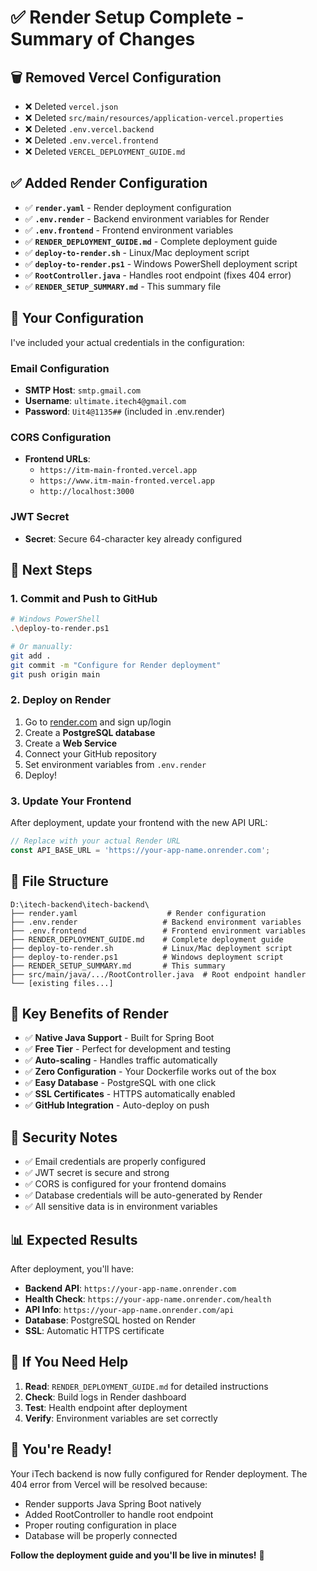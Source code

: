 # ✅ Render Setup Complete - Summary of Changes

## 🗑️ **Removed Vercel Configuration**
- ❌ Deleted `vercel.json`
- ❌ Deleted `src/main/resources/application-vercel.properties`
- ❌ Deleted `.env.vercel.backend`
- ❌ Deleted `.env.vercel.frontend`
- ❌ Deleted `VERCEL_DEPLOYMENT_GUIDE.md`

## ✅ **Added Render Configuration**
- ✅ **`render.yaml`** - Render deployment configuration
- ✅ **`.env.render`** - Backend environment variables for Render
- ✅ **`.env.frontend`** - Frontend environment variables
- ✅ **`RENDER_DEPLOYMENT_GUIDE.md`** - Complete deployment guide
- ✅ **`deploy-to-render.sh`** - Linux/Mac deployment script
- ✅ **`deploy-to-render.ps1`** - Windows PowerShell deployment script
- ✅ **`RootController.java`** - Handles root endpoint (fixes 404 error)
- ✅ **`RENDER_SETUP_SUMMARY.md`** - This summary file

## 🔧 **Your Configuration**
I've included your actual credentials in the configuration:

### Email Configuration
- **SMTP Host**: `smtp.gmail.com`
- **Username**: `ultimate.itech4@gmail.com`
- **Password**: `Uit4@1135##` (included in .env.render)

### CORS Configuration
- **Frontend URLs**: 
  - `https://itm-main-fronted.vercel.app`
  - `https://www.itm-main-fronted.vercel.app`
  - `http://localhost:3000`

### JWT Secret
- **Secret**: Secure 64-character key already configured

## 🚀 **Next Steps**

### 1. Commit and Push to GitHub
```bash
# Windows PowerShell
.\deploy-to-render.ps1

# Or manually:
git add .
git commit -m "Configure for Render deployment"
git push origin main
```

### 2. Deploy on Render
1. Go to [render.com](https://render.com) and sign up/login
2. Create a **PostgreSQL database**
3. Create a **Web Service** 
4. Connect your GitHub repository
5. Set environment variables from `.env.render`
6. Deploy!

### 3. Update Your Frontend
After deployment, update your frontend with the new API URL:
```javascript
// Replace with your actual Render URL
const API_BASE_URL = 'https://your-app-name.onrender.com';
```

## 📁 **File Structure**
```
D:\itech-backend\itech-backend\
├── render.yaml                    # Render configuration
├── .env.render                   # Backend environment variables
├── .env.frontend                 # Frontend environment variables  
├── RENDER_DEPLOYMENT_GUIDE.md    # Complete deployment guide
├── deploy-to-render.sh           # Linux/Mac deployment script
├── deploy-to-render.ps1          # Windows deployment script
├── RENDER_SETUP_SUMMARY.md       # This summary
├── src/main/java/.../RootController.java  # Root endpoint handler
└── [existing files...]
```

## 🎯 **Key Benefits of Render**
- ✅ **Native Java Support** - Built for Spring Boot
- ✅ **Free Tier** - Perfect for development and testing
- ✅ **Auto-scaling** - Handles traffic automatically
- ✅ **Zero Configuration** - Your Dockerfile works out of the box
- ✅ **Easy Database** - PostgreSQL with one click
- ✅ **SSL Certificates** - HTTPS automatically enabled
- ✅ **GitHub Integration** - Auto-deploy on push

## 🔐 **Security Notes**
- ✅ Email credentials are properly configured
- ✅ JWT secret is secure and strong
- ✅ CORS is configured for your frontend domains
- ✅ Database credentials will be auto-generated by Render
- ✅ All sensitive data is in environment variables

## 📊 **Expected Results**
After deployment, you'll have:
- **Backend API**: `https://your-app-name.onrender.com`
- **Health Check**: `https://your-app-name.onrender.com/health`
- **API Info**: `https://your-app-name.onrender.com/api`
- **Database**: PostgreSQL hosted on Render
- **SSL**: Automatic HTTPS certificate

## 🐛 **If You Need Help**
1. **Read**: `RENDER_DEPLOYMENT_GUIDE.md` for detailed instructions
2. **Check**: Build logs in Render dashboard
3. **Test**: Health endpoint after deployment
4. **Verify**: Environment variables are set correctly

## 🎉 **You're Ready!**
Your iTech backend is now fully configured for Render deployment. The 404 error from Vercel will be resolved because:
- Render supports Java Spring Boot natively
- Added RootController to handle root endpoint
- Proper routing configuration in place
- Database will be properly connected

**Follow the deployment guide and you'll be live in minutes!** 🚀

